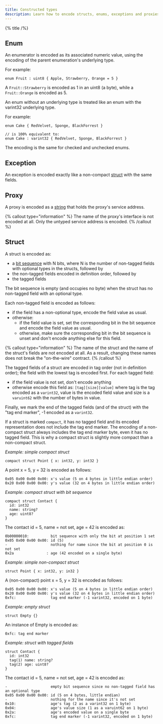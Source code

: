 ```yaml
---
title: Constructed types
description: Learn how to encode structs, enums, exceptions and proxies with Slice.
---
```


{% title /%}

## Enum
An enumerator is encoded as its associated numeric value, using the encoding of the parent enumeration's underlying
type.

For example:
```slice
enum Fruit : uint8 { Apple, Strawberry, Orange = 5 }
```

A `Fruit::Strawberry` is encoded as 1 in an uint8 (a byte), while a `Fruit::Orange` is encoded as 5.

An enum without an underlying type is treated like an enum with the varint32 underlying type.

For example:
```slice
enum Cake { RedVelvet, Sponge, BlackForrest }

// is 100% equivalent to:
enum Cake : varint32 { RedVelvet, Sponge, BlackForrest }
```

The encoding is the same for checked and unchecked enums.

## Exception
An exception is encoded exactly like a non-compact [struct](#struct) with the same fields.

## Proxy
A proxy is encoded as a [string](#string) that holds the proxy's service address.

{% callout type="information" %}
The name of the proxy's interface is not encoded at all. Only the untyped service address is encoded.
{% /callout %}

## Struct
A struct is encoded as:
- a [bit sequence](../bit-sequence) with N bits, where N is the number of non-tagged fields with optional types in the
structs, followed by
- the non-tagged fields encoded in definition order, followed by
- the tagged fields

The bit sequence is empty (and occupies no byte) when the struct has no non-tagged field with an optional type.

Each non-tagged field is encoded as follows:
- if the field has a non-optional type, encode the field value as usual.
- otherwise:
    - if the field value is set, set the corresponding bit in the bit sequence and encode the field value as usual.
    - otherwise, make sure the corresponding bit in the bit sequence is unset and don't encode anything else for this
      field.

{% callout type="information" %}
The name of the struct and the name of the struct's fields are not encoded at all. As a result, changing these names
does not break the "on-the-wire" contract.
{% /callout %}

The tagged fields of a struct are encoded in tag order (not in definition order); the field with the lowest tag is
encoded first. For each tagged field:
- if the field value is not set, don't encode anything
- otherwise encode this field as: `[tag][size][value]` where tag is the tag encoded as a `varint32`, value is the
encoded field value and size is a `varuint62` with the number of bytes in value.

Finally, we mark the end of the tagged fields (and of the struct) with the "tag end marker", -1 encoded as a `varint32`.

If a struct is marked `compact`, it has no tagged field and its encoded representation does not include the tag end
marker. The encoding of a non-compact struct always includes the tag end marker byte, even it has no tagged field. This
is why a compact struct is slightly more compact than a non-compact struct.

_Example: simple compact struct_

```slice
compact struct Point { x: int32, y: int32 }
```

A point x = 5, y = 32 is encoded as follows:
```
0x05 0x00 0x00 0x00: x's value (5 on 4 bytes in little endian order)
0x20 0x00 0x00 0x00: y's value (32 on 4 bytes in little endian order)
```

_Example: compact struct with bit sequence_
```
compact struct Contact {
  id: int32
  name: string?
  age: uint8?
}
```

The contact id = 5, name = not set, age = 42 is encoded as:
```
0b00000010:          bit sequence with only the bit at position 1 set
0x05 0x00 0x00 0x00: id (5)
-                    nothing for name since the bit at position 0 is not set
0x2a               : age (42 encoded on a single byte)
```

_Example: simple non-compact struct_

```slice
struct Point { x: int32, y: in32 }
```

A (non-compact) point x = 5, y = 32 is encoded as follows:
```
0x05 0x00 0x00 0x00: x's value (5 on 4 bytes in little endian order)
0x20 0x00 0x00 0x00: y's value (32 on 4 bytes in little endian order)
0xfc:                tag end marker (-1 varint32, encoded on 1 byte)
```

_Example: empty struct_

```slice
struct Empty {}
```

An instance of Empty is encoded as:
```
0xfc: tag end marker
```

_Example: struct with tagged fields_

```slice
struct Contact {
  id: int32
  tag(1) name: string?
  tag(2) age: uint8?
}
```

The contact id = 5, name = not set, age = 42 is encoded as:
```
-                    empty bit sequence since no non-tagged field has an optional type
0x05 0x00 0x00 0x00: id (5 on 4 bytes, little endian)
-                    nothing for the name since it's not set
0x10:                age's tag (2 as a varint32 on 1 byte)
0x04:                age's value size (1 as a varuint62 on 1 byte)
0x2a:                age's encoded value on a single byte
0xfc:                tag end marker (-1 varint32, encoded on 1 byte)
```
